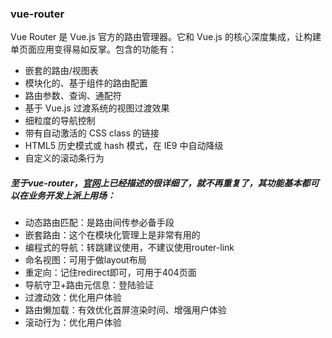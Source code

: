 ### vue-router
Vue Router 是 Vue.js 官方的路由管理器。它和 Vue.js 的核心深度集成，让构建单页面应用变得易如反掌。包含的功能有：

* 嵌套的路由/视图表
* 模块化的、基于组件的路由配置
* 路由参数、查询、通配符
* 基于 Vue.js 过渡系统的视图过渡效果
* 细粒度的导航控制
* 带有自动激活的 CSS class 的链接
* HTML5 历史模式或 hash 模式，在 IE9 中自动降级
* 自定义的滚动条行为

##### 至于vue-router，[官网](https://router.vuejs.org/zh/)上已经描述的很详细了，就不再重复了，其功能基本都可以在业务开发上派上用场：
* 动态路由匹配：是路由间传参必备手段
* 嵌套路由：这个在模块化管理上是非常有用的
* 编程式的导航：转跳建议使用，不建议使用router-link
* 命名视图：可用于做layout布局
* 重定向：记住redirect即可，可用于404页面
* 导航守卫+路由元信息：登陆验证
* 过渡动效：优化用户体验
* 路由懒加载：有效优化首屏渲染时间、增强用户体验
* 滚动行为：优化用户体验